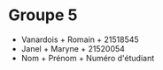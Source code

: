 # Groupe 5

- Vanardois + Romain + 21518545
- Janel + Maryne + 21520054
- Nom + Prénom + Numéro d'étudiant
